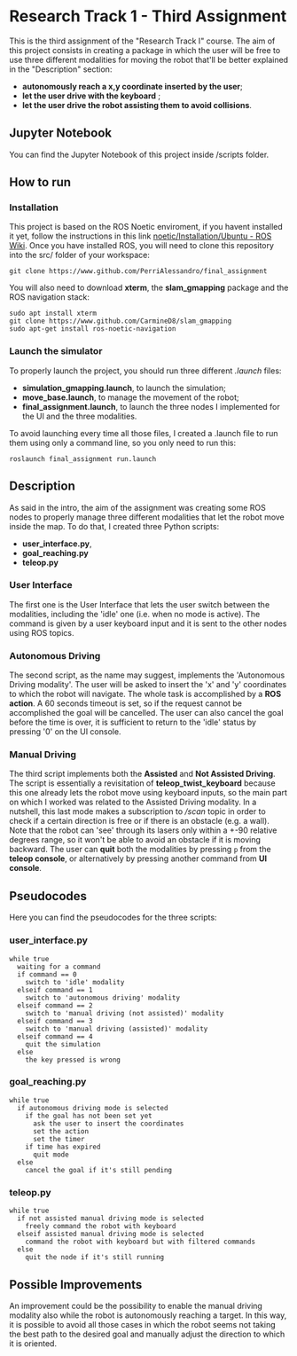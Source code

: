 ﻿__Research Track 1  -  Third Assignment__  
================================

This is the third assignment of the "Research Track I" course.
The aim of this project consists in creating a package in which the user will be free to use three different modalities for moving the robot that'll be better explained in the "Description" section:
- __autonomously reach a x,y coordinate inserted by the user__;
- __let the user drive with the keyboard__ ;
- __let the user drive the robot assisting them to avoid collisions__.


__Jupyter Notebook__
----------------------
You can find the Jupyter Notebook of this project inside /scripts folder.

__How to run__
----------------------
### Installation
This project is based on the ROS Noetic enviroment, if you havent installed it yet, follow the instructions in this link [noetic/Installation/Ubuntu - ROS Wiki](http://wiki.ros.org/noetic/Installation/Ubuntu).
Once you have installed ROS, you will need to clone this repository into the src/ folder of your workspace:
```
git clone https://www.github.com/PerriAlessandro/final_assignment
```
You will also need to download __xterm__, the __slam_gmapping__ package and the ROS navigation stack:
```
sudo apt install xterm
git clone https://www.github.com/CarmineD8/slam_gmapping
sudo apt-get install ros-noetic-navigation
```
### Launch the simulator
To properly launch the project, you should run three different *.launch* files:
- __simulation_gmapping.launch__, to launch the simulation;
- __move_base.launch__, to manage the movement of the robot;
- __final_assignment.launch__, to launch the three nodes I implemented for the UI and the three modalities.

To avoid launching every time all those files, I created a .launch file to run them using only a command line, so you only need to run this:
```
roslaunch final_assignment run.launch
```
__Description__
----------------------
As said in the intro, the aim of the assignment was creating some ROS nodes to properly manage three different modalities that let the robot move inside the map. 
To do that, I created three Python scripts:

- __user_interface.py__, 
- __goal_reaching.py__
- __teleop.py__

### User Interface
The first one is the User Interface that lets the user switch between the modalities, including the 'idle' one (i.e. when no mode is active). The command is given by a user keyboard input and it is sent to the other nodes using ROS topics.
### Autonomous Driving
The second script, as the name may suggest, implements the 'Autonomous Driving modality'. The user will be asked to insert the 'x' and 'y' coordinates to which the robot will navigate. The whole task is accomplished by a __ROS action__. A 60 seconds timeout is set, so if the request cannot be accomplished the goal will be cancelled. The user can also cancel the goal before the time is over, it is sufficient to return to the 'idle' status by pressing '0' on the UI console.
### Manual Driving
The third script implements both the __Assisted__ and __Not Assisted Driving__.
The script is essentially a revisitation of __teleop_twist_keyboard__ because this one already lets the robot move using keyboard inputs, so the main part on which I worked was related to the Assisted Driving modality.
In a nutshell, this last mode makes a subscription to _/scan_ topic in order to check if a certain direction is free or if there is an obstacle (e.g. a wall). Note that the robot can 'see' through its lasers only within a  +-90 relative degrees range, so it won't be able to avoid an obstacle if it is moving backward.
The user can __quit__ both the modalities by pressing `p` from the __teleop console__, or alternatively by pressing another command from __UI console__.

__Pseudocodes__
----------------------
Here you can find the pseudocodes for the three scripts:

### user_interface.py
```
while true
  waiting for a command
  if command == 0
    switch to 'idle' modality
  elseif command == 1
    switch to 'autonomous driving' modality
  elseif command == 2
    switch to 'manual driving (not assisted)' modality
  elseif command == 3
    switch to 'manual driving (assisted)' modality
  elseif command == 4
    quit the simulation
  else
    the key pressed is wrong

```
### goal_reaching.py
```
while true
  if autonomous driving mode is selected
    if the goal has not been set yet
      ask the user to insert the coordinates
      set the action
      set the timer
    if time has expired
      quit mode
  else
    cancel the goal if it's still pending
```
### teleop.py
```
while true
  if not assisted manual driving mode is selected
    freely command the robot with keyboard
  elseif assisted manual driving mode is selected
    command the robot with keyboard but with filtered commands
  else
    quit the node if it's still running
```
__Possible Improvements__
----------------------
An improvement could be the possibility to enable the manual driving modality also while the robot is autonomously reaching a target. In this way, it is possible to avoid all those cases in which the robot seems not taking the best path to the desired goal and manually adjust the direction to which it is oriented.







